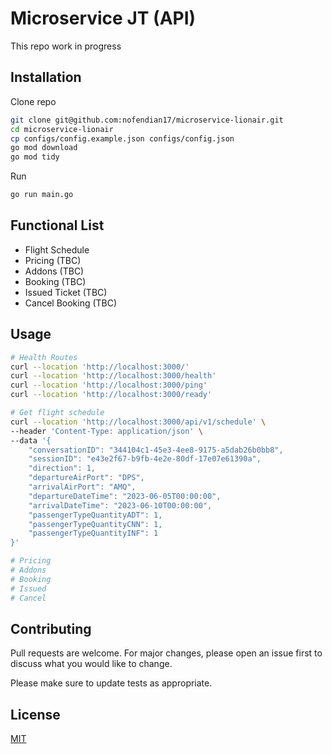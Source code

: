 # Microservice JT (API)

This repo work in progress

## Installation
Clone repo 
```bash
git clone git@github.com:nofendian17/microservice-lionair.git
cd microservice-lionair
cp configs/config.example.json configs/config.json
go mod download
go mod tidy
```


Run
```bash
go run main.go
```

## Functional List
- Flight Schedule
- Pricing (TBC)
- Addons (TBC)
- Booking (TBC)
- Issued Ticket (TBC)
- Cancel Booking (TBC)

## Usage

```bash
# Health Routes
curl --location 'http://localhost:3000/'
curl --location 'http://localhost:3000/health'
curl --location 'http://localhost:3000/ping'
curl --location 'http://localhost:3000/ready'

# Get flight schedule
curl --location 'http://localhost:3000/api/v1/schedule' \
--header 'Content-Type: application/json' \
--data '{
    "conversationID": "344104c1-45e3-4ee8-9175-a5dab26b0bb8",
    "sessionID": "e43e2f67-b9fb-4e2e-80df-17e07e61390a",
    "direction": 1,
    "departureAirPort": "DPS",
    "arrivalAirPort": "AMQ",
    "departureDateTime": "2023-06-05T00:00:00",
    "arrivalDateTime": "2023-06-10T00:00:00",
    "passengerTypeQuantityADT": 1,
    "passengerTypeQuantityCNN": 1,
    "passengerTypeQuantityINF": 1
}'

# Pricing
# Addons
# Booking
# Issued
# Cancel

```

## Contributing

Pull requests are welcome. For major changes, please open an issue first
to discuss what you would like to change.

Please make sure to update tests as appropriate.

## License

[MIT](https://choosealicense.com/licenses/mit/)